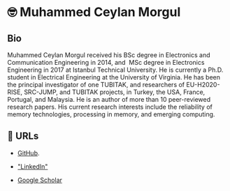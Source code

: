 # 🤓 Muhammed Ceylan Morgul

## Bio

Muhammed Ceylan Morgul received his BSc degree in Electronics and Communication Engineering in 2014, and  MSc degree in Electronics Engineering in 2017 at Istanbul Technical University. He is currently a Ph.D. student in Electrical Engineering at the University of Virginia. He has been the principal investigator of one TUBITAK, and researchers of EU-H2020-RISE, SRC-JUMP, and TUBITAK projects, in Turkey, the USA, France, Portugal, and Malaysia. He is an author of more than 10 peer-reviewed research papers. His current research interests include the reliability of memory technologies, processing in memory, and emerging computing.


## 📝 URLs

* [GitHub](https://github.com/mcmorgul).

* ["LinkedIn"](https://www.linkedin.com/in/mcmorgul/)

* [Google Scholar](https://scholar.google.com/citations?user=tQo0tf8AAAAJ&hl=en)


